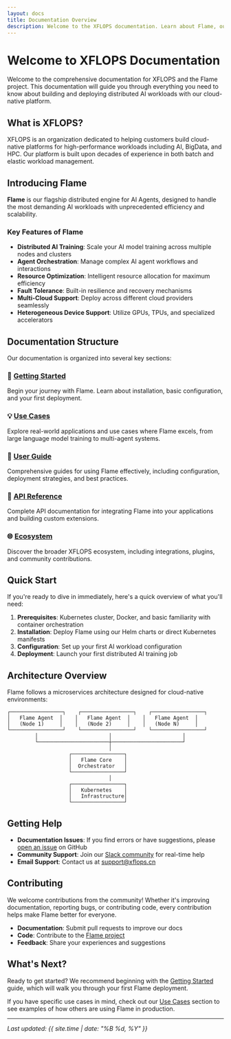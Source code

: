 ```yaml
---
layout: docs
title: Documentation Overview
description: Welcome to the XFLOPS documentation. Learn about Flame, our distributed engine for AI Agents.
---
```


# Welcome to XFLOPS Documentation

Welcome to the comprehensive documentation for XFLOPS and the Flame project. This documentation will guide you through everything you need to know about building and deploying distributed AI workloads with our cloud-native platform.

## What is XFLOPS?

XFLOPS is an organization dedicated to helping customers build cloud-native platforms for high-performance workloads including AI, BigData, and HPC. Our platform is built upon decades of experience in both batch and elastic workload management.

## Introducing Flame

**Flame** is our flagship distributed engine for AI Agents, designed to handle the most demanding AI workloads with unprecedented efficiency and scalability.

### Key Features of Flame

- **Distributed AI Training**: Scale your AI model training across multiple nodes and clusters
- **Agent Orchestration**: Manage complex AI agent workflows and interactions
- **Resource Optimization**: Intelligent resource allocation for maximum efficiency
- **Fault Tolerance**: Built-in resilience and recovery mechanisms
- **Multi-Cloud Support**: Deploy across different cloud providers seamlessly
- **Heterogeneous Device Support**: Utilize GPUs, TPUs, and specialized accelerators

## Documentation Structure

Our documentation is organized into several key sections:

### 🚀 [Getting Started](/docs/getting-started/)
Begin your journey with Flame. Learn about installation, basic configuration, and your first deployment.

### 💡 [Use Cases](/docs/use-cases/)
Explore real-world applications and use cases where Flame excels, from large language model training to multi-agent systems.

### 📖 [User Guide](/docs/user-guide/)
Comprehensive guides for using Flame effectively, including configuration, deployment strategies, and best practices.

### 🔌 [API Reference](/docs/api-reference/)
Complete API documentation for integrating Flame into your applications and building custom extensions.

### 🌐 [Ecosystem](/docs/ecosystem/)
Discover the broader XFLOPS ecosystem, including integrations, plugins, and community contributions.

## Quick Start

If you're ready to dive in immediately, here's a quick overview of what you'll need:

1. **Prerequisites**: Kubernetes cluster, Docker, and basic familiarity with container orchestration
2. **Installation**: Deploy Flame using our Helm charts or direct Kubernetes manifests
3. **Configuration**: Set up your first AI workload configuration
4. **Deployment**: Launch your first distributed AI training job

## Architecture Overview

Flame follows a microservices architecture designed for cloud-native environments:

```
┌─────────────────┐    ┌─────────────────┐    ┌─────────────────┐
│   Flame Agent  │    │   Flame Agent  │    │   Flame Agent  │
│   (Node 1)     │    │   (Node 2)     │    │   (Node N)     │
└─────────────────┘    └─────────────────┘    └─────────────────┘
         │                       │                       │
         └───────────────────────┼───────────────────────┘
                                 │
                    ┌─────────────────┐
                    │   Flame Core    │
                    │  Orchestrator   │
                    └─────────────────┘
                                 │
                    ┌─────────────────┐
                    │   Kubernetes    │
                    │   Infrastructure│
                    └─────────────────┘
```

## Getting Help

- **Documentation Issues**: If you find errors or have suggestions, please [open an issue](https://github.com/xflops/flame/issues) on GitHub
- **Community Support**: Join our [Slack community](http://xflops.slack.com) for real-time help
- **Email Support**: Contact us at [support@xflops.cn](mailto:support@xflops.cn)

## Contributing

We welcome contributions from the community! Whether it's improving documentation, reporting bugs, or contributing code, every contribution helps make Flame better for everyone.

- **Documentation**: Submit pull requests to improve our docs
- **Code**: Contribute to the [Flame project](https://github.com/xflops/flame)
- **Feedback**: Share your experiences and suggestions

## What's Next?

Ready to get started? We recommend beginning with the [Getting Started](/docs/getting-started/) guide, which will walk you through your first Flame deployment.

If you have specific use cases in mind, check out our [Use Cases](/docs/use-cases/) section to see examples of how others are using Flame in production.

---

*Last updated: {{ site.time | date: "%B %d, %Y" }}*
